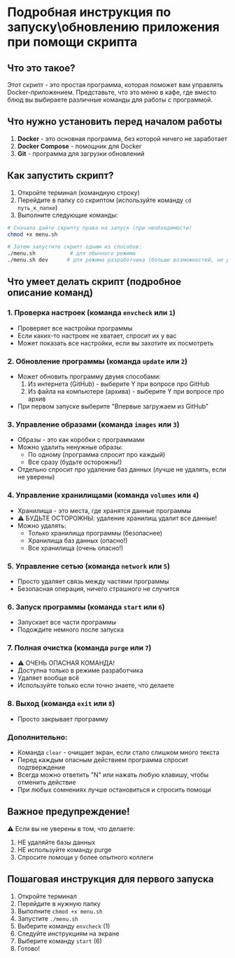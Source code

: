 # Подробная инструкция по запуску\обновлению приложения при помощи скрипта

## Что это такое?
Этот скрипт - это простая программа, которая поможет вам управлять Docker-приложением. Представьте, что это меню в кафе, где вместо блюд вы выбираете различные команды для работы с программой.

## Что нужно установить перед началом работы
1. **Docker** - это основная программа, без которой ничего не заработает
2. **Docker Compose** - помощник для Docker
3. **Git** - программа для загрузки обновлений

## Как запустить скрипт?
1. Откройте терминал (командную строку)
2. Перейдите в папку со скриптом (используйте команду `cd путь_к_папке`)
3. Выполните следующие команды:
```bash
# Сначала дайте скрипту права на запуск (при необходимости)
chmod +x menu.sh

# Затем запустите скрипт одним из способов:
./menu.sh           # для обычного режима
./menu.sh dev      # для режима разработчика (больше возможностей, не рекомендуется)
```

## Что умеет делать скрипт (подробное описание команд)

### 1. Проверка настроек (команда `envcheck` или `1`)
- Проверяет все настройки программы
- Если каких-то настроек не хватает, спросит их у вас
- Может показать все настройки, если вы захотите их посмотреть

### 2. Обновление программы (команда `update` или `2`)
- Может обновить программу двумя способами:
  1. Из интернета (GitHub) - выберите Y при вопросе про GitHub
  2. Из файла на компьютере (архива) - выберите Y при вопросе про архив
- При первом запуске выберите "Впервые загружаем из GitHub"

### 3. Управление образами (команда `images` или `3`)
- Образы - это как коробки с программами
- Можно удалить ненужные образы:
  - По одному (программа спросит про каждый)
  - Все сразу (будьте осторожны!)
- Отдельно спросит про удаление баз данных (лучше не удалять, если не уверены)

### 4. Управление хранилищами (команда `volumes` или `4`)
- Хранилища - это места, где хранятся данные программы
- ⚠️ БУДЬТЕ ОСТОРОЖНЫ: удаление хранилищ удалит все данные!
- Можно удалять:
  - Только хранилища программы (безопаснее)
  - Хранилища баз данных (опасно!)
  - Все хранилища (очень опасно!)

### 5. Управление сетью (команда `network` или `5`)
- Просто удаляет связь между частями программы
- Безопасная операция, ничего страшного не случится

### 6. Запуск программы (команда `start` или `6`)
- Запускает все части программы
- Подождите немного после запуска

### 7. Полная очистка (команда `purge` или `7`)
- ⚠️ ОЧЕНЬ ОПАСНАЯ КОМАНДА!
- Доступна только в режиме разработчика
- Удаляет вообще всё
- Используйте только если точно знаете, что делаете

### 8. Выход (команда `exit` или `8`)
- Просто закрывает программу

### Дополнительно:
- Команда `clear` - очищает экран, если стало слишком много текста
- Перед каждым опасным действием программа спросит подтверждение
- Всегда можно ответить "N" или нажать любую клавишу, чтобы отменить действие
- При любых сомнениях лучше остановиться и спросить помощи

## Важное предупреждение!
⚠️ Если вы не уверены в том, что делаете:
1. НЕ удаляйте базы данных
2. НЕ используйте команду purge
3. Спросите помощи у более опытного коллеги

## Пошаговая инструкция для первого запуска
1. Откройте терминал
2. Перейдите в нужную папку
3. Выполните `chmod +x menu.sh`
4. Запустите `./menu.sh`
5. Выберите команду `envcheck` (1)
6. Следуйте инструкциям на экране
7. Выберите команду `start` (6)
8. Готово!